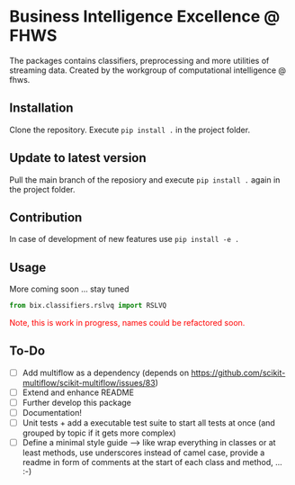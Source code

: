 # Business Intelligence Excellence @ FHWS 
The packages contains classifiers, preprocessing and more utilities of streaming data.
Created by the workgroup of computational intelligence @ fhws.

## Installation
Clone the repository. Execute ``pip install .`` in the project folder.

## Update to latest version
Pull the main branch of the reposiory and execute ``pip install .`` again in the project folder.

## Contribution 
In case of development of new features use ``pip install -e .`` 

## Usage
More coming soon ... stay tuned

```python
from bix.classifiers.rslvq import RSLVQ
```

<p style="color:#FF0000";>Note, this is work in progress, names could be refactored soon.</p>

## To-Do
- [ ] Add multiflow as a dependency (depends on https://github.com/scikit-multiflow/scikit-multiflow/issues/83)
- [ ] Extend and enhance README
- [ ] Further develop this package
- [ ] Documentation!
- [ ] Unit tests + add a executable test suite to start all tests at once (and grouped by topic if it gets more complex)
- [ ] Define a minimal style guide --> like wrap everything in classes or at least methods, use underscores instead of camel case, 
provide a readme in form of comments at the start of each class and method, ... :-)
